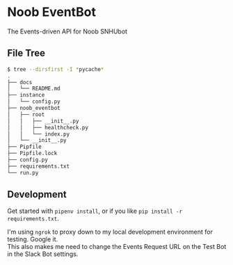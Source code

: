 # Noob EventBot
The Events-driven API for Noob SNHUbot

## File Tree

```bash
$ tree --dirsfirst -I *pycache*
.
├── docs
│   └── README.md
├── instance
│   └── config.py
├── noob_eventbot
│   ├── root
│   │   ├── __init__.py
│   │   ├── healthcheck.py
│   │   └── index.py
│   └── __init__.py
├── Pipfile
├── Pipfile.lock
├── config.py
├── requirements.txt
└── run.py
```

## Development
Get started with `pipenv install`, or if you like `pip install -r requirements.txt`.

I'm using `ngrok` to proxy down to my local development environment for testing. Google it.  
This also makes me need to change the Events Request URL on the Test Bot in the Slack Bot settings.

